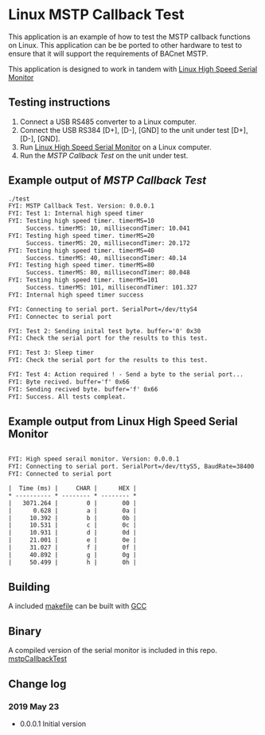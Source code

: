 # Linux MSTP Callback Test

This application is an example of how to test the MSTP callback functions on Linux. This application can be be ported to other hardware to test to ensure that it will support the requirements of BACnet MSTP.

This application is designed to work in tandem with [Linux High Speed Serial Monitor](https://github.com/chipkin/Linux-HighSpeedSerialMonitor)

## Testing instructions

1. Connect a USB RS485 converter to a Linux computer.
2. Connect the USB RS384 [D+], [D-], [GND] to the unit under test [D+], [D-], [GND].
3. Run [Linux High Speed Serial Monitor](https://github.com/chipkin/Linux-HighSpeedSerialMonitor) on a Linux computer.
4. Run the *MSTP Callback Test* on the unit under test.

## Example output of *MSTP Callback Test*

```txt
./test
FYI: MSTP Callback Test. Version: 0.0.0.1
FYI: Test 1: Internal high speed timer
FYI: Testing high speed timer. timerMS=10
     Success. timerMS: 10, millisecondTimer: 10.041
FYI: Testing high speed timer. timerMS=20
     Success. timerMS: 20, millisecondTimer: 20.172
FYI: Testing high speed timer. timerMS=40
     Success. timerMS: 40, millisecondTimer: 40.14
FYI: Testing high speed timer. timerMS=80
     Success. timerMS: 80, millisecondTimer: 80.048
FYI: Testing high speed timer. timerMS=101
     Success. timerMS: 101, millisecondTimer: 101.327
FYI: Internal high speed timer success

FYI: Connecting to serial port. SerialPort=/dev/ttyS4
FYI: Connectec to serial port

FYI: Test 2: Sending inital test byte. buffer='0' 0x30
FYI: Check the serial port for the results to this test.

FYI: Test 3: Sleep timer
FYI: Check the serial port for the results to this test.

FYI: Test 4: Action required ! - Send a byte to the serial port...
FYI: Byte recived. buffer='f' 0x66
FYI: Sending recived byte. buffer='f' 0x66
FYI: Success. All tests compleat.

```

## Example output from Linux High Speed Serial Monitor

```txt

FYI: High speed serail monitor. Version: 0.0.0.1
FYI: Connecting to serial port. SerialPort=/dev/ttyS5, BaudRate=38400
FYI: Connected to serial port

|  Time (ms) |     CHAR |      HEX |
* ---------- * -------- * -------- *
|   3071.264 |        0 |       00 |
|      0.628 |        a |       0a |
|     10.392 |        b |       0b |
|     10.531 |        c |       0c |
|     10.931 |        d |       0d |
|     21.001 |        e |       0e |
|     31.027 |        f |       0f |
|     40.892 |        g |       0g |
|     50.499 |        h |       0h |

```

## Building

A included [makefile](https://github.com/chipkin/Linux-MSTPCallbackTest/blob/master/makefile) can be built with [GCC](https://gcc.gnu.org/)

## Binary

A compiled version of the serial monitor is included in this repo. [mstpCallbackTest](https://github.com/chipkinLinux-MSTPCallbackTest/blob/master/mstpCallbackTest)

## Change log

### 2019 May 23

- 0.0.0.1 Initial version
